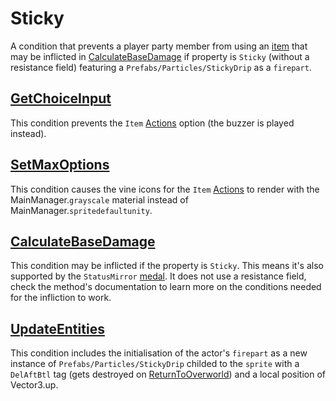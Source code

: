 # Sticky
A condition that prevents a player party member from using an [item](../../../Enums%20and%20IDs/Items.md) that may be inflicted in [CalculateBaseDamage](../../Damage%20pipeline/CalculateBaseDamage.md) if property is `Sticky` (without a resistance field) featuring a `Prefabs/Particles/StickyDrip` as a `firepart`.

## [GetChoiceInput](../../Player%20UI/GetChoiceInput.md) 
This condition prevents the `Item` [Actions](../../Player%20UI/Actions.md) option (the buzzer is played instead).

## [SetMaxOptions](../../Player%20UI/SetMaxOptions.md)
This condition causes the vine icons for the `Item` [Actions](../../Player%20UI/Actions.md) to render with the MainManager.`grayscale` material instead of MainManager.`spritedefaultunity`.

## [CalculateBaseDamage](../../Damage%20pipeline/CalculateBaseDamage.md)
This condition may be inflicted if the property is `Sticky`. This means it's also supported by the `StatusMirror` [medal](../../../Enums%20and%20IDs/Medal.md). It does not use a resistance field, check the method's documentation to learn more on the conditions needed for the infliction to work.

## [UpdateEntities](../../Visual%20rendering/UpdateEntities.md)
This condition includes the initialisation of the actor's `firepart` as a new instance of `Prefabs/Particles/StickyDrip` childed to the `sprite` with a `DelAftBtl` tag (gets destroyed on [ReturnToOverworld](../../Battle%20flow/Terminal%20coroutines/ReturnToOverworld.md)) and a local position of Vector3.up.

